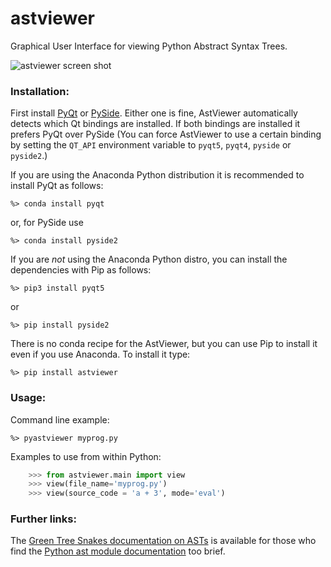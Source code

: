astviewer
=========

Graphical User Interface for viewing Python Abstract Syntax Trees.

![astviewer screen shot](screen_shot.png)

### Installation:

First install [PyQt](https://www.riverbankcomputing.com/software/pyqt/download5) or 
[PySide](http://wiki.qt.io/Category:LanguageBindings::PySide::Downloads). Either one is fine, 
AstViewer automatically detects which Qt bindings are installed. If both bindings are installed
it prefers PyQt over PySide (You can force AstViewer to use a certain binding by setting the
`QT_API` environment variable to `pyqt5`, `pyqt4`, `pyside` or `pyside2`.)

If you are using the Anaconda Python distribution it is recommended to install PyQt as follows:

    %> conda install pyqt
    
or, for PySide use

    %> conda install pyside2

If you are *not* using the Anaconda Python distro, you can install the dependencies with Pip as follows:

    %> pip3 install pyqt5
    
or

    %> pip install pyside2

There is no conda recipe for the AstViewer, but you can use Pip to install it even if you use 
Anaconda. To install it type:

    %> pip install astviewer


### Usage:
	
Command line example:
	
    %> pyastviewer myprog.py
	
Examples to use from within Python:

```python
	>>> from astviewer.main import view
	>>> view(file_name='myprog.py')
	>>> view(source_code = 'a + 3', mode='eval')
```

### Further links:

The [Green Tree Snakes documentation on ASTs](http://greentreesnakes.readthedocs.org/) is available
for those who find the [Python ast module documentation](http://docs.python.org/3/library/ast) too brief.
